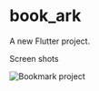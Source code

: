 # book_ark

A new Flutter project.

Screen shots

![Bookmark project](https://github.com/NiMeItachi/book_mark/blob/master/book_mark_git/screens.jpg)
